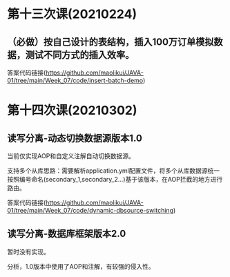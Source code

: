 # 第十三次课(20210224)

## （必做）按自己设计的表结构，插入100万订单模拟数据，测试不同方式的插入效率。

答案代码链接(https://github.com/maolikui/JAVA-01/tree/main/Week_07/code/insert-batch-demo)

# 第十四次课(20210302)

## 读写分离-动态切换数据源版本1.0

当前仅实现AOP和自定义注解自动切换数据源。

支持多个从库思路：需要解析application.yml配置文件，将多个从库数据源统一按照编号命名(secondary_1,secondary_2...)基于该版本，在AOP拦截的地方进行路由。

答案代码链接(https://github.com/maolikui/JAVA-01/tree/main/Week_07/code/dynamic-dbsource-switching)

## 读写分离-数据库框架版本2.0

暂时没有实现。

分析，1.0版本中使用了AOP和注解，有较强的侵入性。